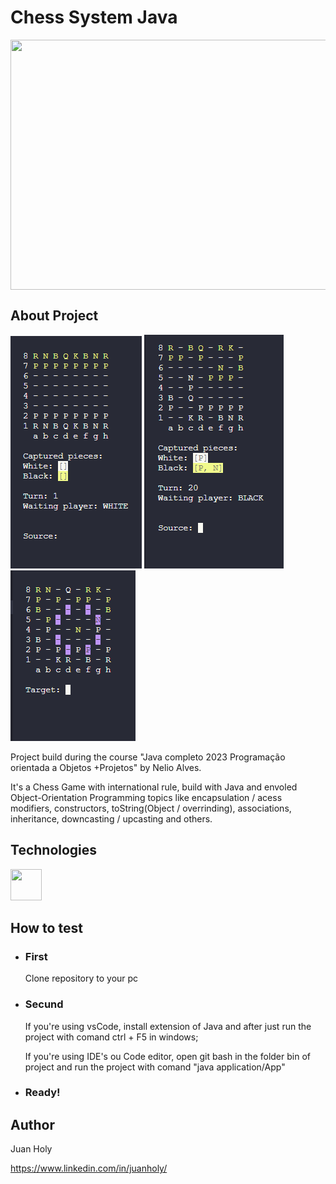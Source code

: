 # Chess System Java

<div style="margin 500">
  <img align="center" width="800" height="400" src="https://techcrunch.com/wp-content/uploads/2016/07/gettyimages-479960728.jpg?w=1390&crop=1" />
</div>

##

## About Project
![BOARD GAME](https://github.com/JuanHDSM/assets/blob/1b3ecc422af073296725dee95d353cd74e094e68/Documents/projetos/assets/chess-system-java/main.PNG) 
![CAPTURED PIECE](https://github.com/JuanHDSM/assets/blob/3e0782ea76f50859cb7ef13ed68d1144223add1e/Documents/projetos/assets/chess-system-java/cptp.PNG)
![QUEEN MOVES](https://github.com/JuanHDSM/assets/blob/1b3ecc422af073296725dee95d353cd74e094e68/Documents/projetos/assets/chess-system-java/knight.PNG)

<p>
  Project build during the course "Java completo 2023 Programação orientada a Objetos +Projetos" by Nelio Alves.
</p>

<p>
  It's a Chess Game with international rule, build with Java and envoled Object-Orientation Programming topics like encapsulation / acess modifiers, constructors, toString(Object / overrinding), 
  associations, inheritance, downcasting / upcasting and others.
</p>

## Technologies

<div>
  <img width="50" height="50" src="https://cdn.jsdelivr.net/gh/devicons/devicon/icons/java/java-original-wordmark.svg" />
</div>

## How to test

- ### First 
  <p>
    Clone repository to your pc
  </p>
- ### Secund
  <p>
    If you're using vsCode, install extension of Java and after just run the project with comand ctrl + F5 in windows;
  </p>
  <p>
    If you're using IDE's ou Code editor, open git bash in the folder bin of project and run the project with comand "java application/App"
  </p>
  
- ### Ready!

## Author
  
  Juan Holy

https://www.linkedin.com/in/juanholy/

